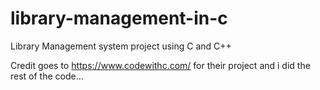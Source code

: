 # library-management-in-c
Library Management system project using C and C++

Credit goes to https://www.codewithc.com/ for their project
and i did the rest of the code...

